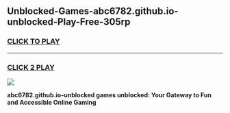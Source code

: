 
## Unblocked-Games-abc6782.github.io-unblocked-Play-Free-305rp
<h3>
<a href="https://premium76.site?title=abc6782.github.io-unblocked&ref=12A">CLICK TO PLAY</a></h3>
<hr>

<h3>
<a href="https://premium76.site?title=abc6782.github.io-unblocked&ref=12A">CLICK 2 PLAY</a>
  
</h3>

<a href="https://premium76.site?title=abc6782.github.io-unblocked&ref=12A"><img src="https://clearcache.store/games.png"></a>


**abc6782.github.io-unblocked games unblocked: Your Gateway to Fun and Accessible Online Gaming**
